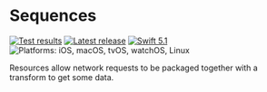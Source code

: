 
# Sequences

[![Test results][tests shield]][actions] [![Latest release][release shield]][releases] [![Swift 5.1][swift shield]][swift] ![Platforms: iOS, macOS, tvOS, watchOS, Linux][platforms shield]

Resources allow network requests to be packaged together with a transform to get some data.

[swift]: https://swift.org

[releases]: https://github.com/danielctull/Sequences/releases
[release shield]: https://img.shields.io/github/v/release/danielctull/Sequences
[swift shield]: https://img.shields.io/badge/swift-5.1-F05138.svg "Swift 5.1"
[platforms shield]: https://img.shields.io/badge/platforms-iOS_macOS_tvOS_watchOS_Linux-lightgrey.svg?style=flat "iOS, macOS, tvOS, watchOS, Linux"

[actions]: https://github.com/danielctull/Sequences/actions
[tests shield]: https://github.com/danielctull/Sequences/workflows/tests/badge.svg
